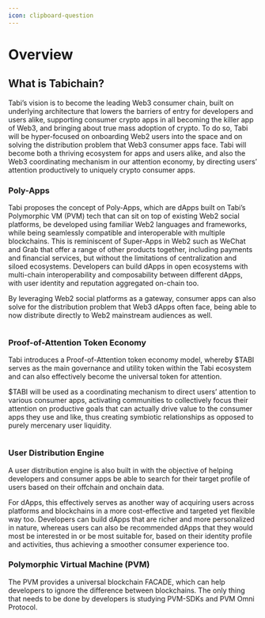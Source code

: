 ```yaml
---
icon: clipboard-question
---
```


# Overview

## What is Tabichain?

  Tabi’s vision is to become the leading Web3 consumer chain, built on underlying architecture that lowers the barriers of entry for developers and users alike, supporting consumer crypto apps in all becoming the killer app of Web3, and bringing about true mass adoption of crypto.
To do so, Tabi will be hyper-focused on onboarding Web2 users into the space and on solving the distribution problem that Web3 consumer apps face. Tabi will become both a thriving ecosystem for apps and users alike, and also the Web3 coordinating mechanism in our attention economy, by directing users’ attention productively to uniquely crypto consumer apps.

### Poly-Apps
  Tabi proposes the concept of Poly-Apps, which are dApps built on Tabi’s Polymorphic VM (PVM) tech that can sit on top of existing Web2 social platforms, be developed using familiar Web2 languages and frameworks, while being seamlessly compatible and interoperable with multiple blockchains.
  This is reminiscent of Super-Apps in Web2 such as WeChat and Grab that offer a range of other products together, including payments and financial services, but without the limitations of centralization and siloed ecosystems. Developers can build dApps in open ecosystems with multi-chain interoperability and composability between different dApps, with user identity and reputation aggregated on-chain too.

  By leveraging Web2 social platforms as a gateway, consumer apps can also solve for the distribution problem that Web3 dApps often face, being able to now distribute directly to Web2 mainstream audiences as well.
  <figure><img src="../.gitbook/assets/full-stack.png" alt=""><figcaption></figcaption></figure>

### Proof-of-Attention Token Economy
  Tabi introduces a Proof-of-Attention token economy model, whereby $TABI serves as the main governance and utility token within the Tabi ecosystem and can also effectively become the universal token for attention.

  $TABI will be used as a coordinating mechanism to direct users’ attention to various consumer apps, activating communities to collectively focus their attention on productive goals that can actually drive value to the consumer apps they use and like, thus creating symbiotic relationships as opposed to purely mercenary user liquidity.
  <figure><img src="../.gitbook/assets/POA.jpg" alt=""><figcaption></figcaption></figure>

### User Distribution Engine
  A user distribution engine is also built in with the objective of helping developers and consumer apps be able to search for their target profile of users based on their offchain and onchain data.

  For dApps, this effectively serves as another way of acquiring users across platforms and blockchains in a more cost-effective and targeted yet flexible way too. Developers can build dApps that are richer and more personalized in nature, whereas users can also be recommended dApps that they would most be interested in or be most suitable for, based on their identity profile and activities, thus achieving a smoother consumer experience too.

### Polymorphic Virtual Machine (PVM)
  The PVM provides a universal blockchain FACADE, which can help developers to ignore the difference between blockchains. The only thing that needs to be done by developers is studying PVM-SDKs and PVM Omni Protocol. 
  <figure><img src="../.gitbook/assets/pvm-2.png" alt=""><figcaption></figcaption></figure>
